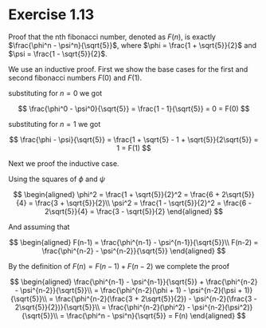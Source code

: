 # Exercise 1.13

Proof that the nth fibonacci number, denoted as $F(n)$, is exactly
$\frac{\phi^n - \psi^n}{\sqrt{5}}$, where $\phi = \frac{1 + \sqrt{5}}{2}$ and
$\psi = \frac{1 - \sqrt{5}}{2}$.

We use an inductive proof. First we show the base cases for the first and second
fibonacci numbers $F(0)$ and $F(1)$.

substituting for $n = 0$ we got

$$
\frac{\phi^0 - \psi^0}{\sqrt{5}} = \frac{1 - 1}{\sqrt{5}} = 0 = F(0)
$$

substituting for $n = 1$ we got

$$
\frac{\phi - \psi}{\sqrt{5}} = \frac{1 + \sqrt{5} - 1 + \sqrt{5}}{2\sqrt{5}} = 1 = F(1)
$$

Next we proof the inductive case.

Using the squares of $\phi$ and $\psi$

$$
\begin{aligned}
\phi^2 = \frac{1 + \sqrt{5}}{2}^2 = \frac{6 + 2\sqrt{5}}{4} = \frac{3 + \sqrt{5}}{2}\\
\psi^2 = \frac{1 - \sqrt{5}}{2}^2 = \frac{6 - 2\sqrt{5}}{4} = \frac{3 - \sqrt{5}}{2}
\end{aligned}
$$

And assuming that

$$
\begin{aligned}
F(n-1) = \frac{\phi^{n-1} - \psi^{n-1}}{\sqrt{5}}\\
F(n-2) = \frac{\phi^{n-2} - \psi^{n-2}}{\sqrt{5}}
\end{aligned}
$$

By the definition of $F(n) = F(n-1) + F(n-2)$ we complete the proof

$$
\begin{aligned}
\frac{\phi^{n-1} - \psi^{n-1}}{\sqrt{5}} + \frac{\phi^{n-2} - \psi^{n-2}}{\sqrt{5}}\\
= \frac{\phi^{n-2}(\phi + 1) - \psi^{n-2}(\psi + 1)}{\sqrt{5}}\\
= \frac{\phi^{n-2}(\frac{3 + 2\sqrt{5}}{2}) - \psi^{n-2}(\frac{3 - 2\sqrt{5}}{2})}{\sqrt{5}}\\
= \frac{\phi^{n-2}(\phi^2) - \psi^{n-2}(\psi^2)}{\sqrt{5}}\\
= \frac{\phi^n - \psi^n}{\sqrt{5}} = F(n)
\end{aligned}
$$
